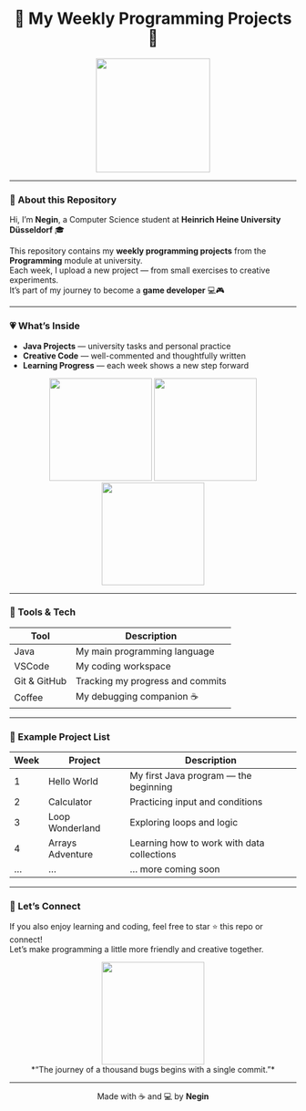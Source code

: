 <div align="center">

# 🌸 My Weekly Programming Projects 🌸  

<img src="https://media.tenor.com/dv6JvI8S_HIAAAAi/anya-forger-spy-x-family.gif" width="200"/>  

</div>

---

### 🎀 About this Repository
Hi, I’m **Negin**, a Computer Science student at **Heinrich Heine University Düsseldorf** 🎓  

This repository contains my **weekly programming projects** from the **Programming** module at university.  
Each week, I upload a new project — from small exercises to creative experiments.  
It’s part of my journey to become a **game developer** 💻🎮  

---

### 💗 What’s Inside

- **Java Projects** — university tasks and personal practice  
- **Creative Code** — well-commented and thoughtfully written  
- **Learning Progress** — each week shows a new step forward  

<div align="center">
<img src="https://media.tenor.com/Y8yTzM5eSgcAAAAM/anya-smirk.gif" width="180" />
<img src="https://media.tenor.com/hBcgkBGmW9QAAAAM/spy-x-family-anya.gif" width="180" />
<img src="https://media.tenor.com/2fYNECpi2zEAAAAM/anya-happy.gif" width="180" />
</div>

---

### 🩷 Tools & Tech

| Tool | Description |
|------|--------------|
| Java | My main programming language |
| VSCode | My coding workspace |
| Git & GitHub | Tracking my progress and commits |
| Coffee | My debugging companion ☕ |

---

### 🌼 Example Project List

| Week | Project | Description |
|------|----------|-------------|
| 1 | Hello World | My first Java program — the beginning |
| 2 | Calculator | Practicing input and conditions |
| 3 | Loop Wonderland | Exploring loops and logic |
| 4 | Arrays Adventure | Learning how to work with data collections |
| … | … | … more coming soon |

---

### 🧸 Let’s Connect
If you also enjoy learning and coding, feel free to star ⭐ this repo or connect!  
Let’s make programming a little more friendly and creative together.

<p align="center">
  <img src="https://media.tenor.com/lrVss9UjPMoAAAAM/anya-forger-spy-x-family.gif" width="180">
  <br>
  *“The journey of a thousand bugs begins with a single commit.”*
</p>

---

<div align="center">
  
Made with ☕ and 💻 by **Negin**

</div>
